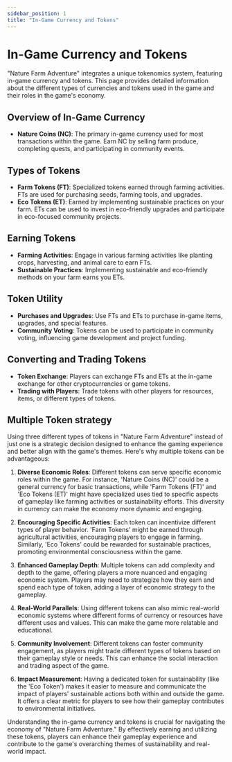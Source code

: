 ```yaml
---
sidebar_position: 1
title: "In-Game Currency and Tokens"
---
```


# In-Game Currency and Tokens

"Nature Farm Adventure" integrates a unique tokenomics system, featuring in-game currency and tokens. This page provides detailed information about the different types of currencies and tokens used in the game and their roles in the game's economy.

## Overview of In-Game Currency

- **Nature Coins (NC)**: The primary in-game currency used for most transactions within the game. Earn NC by selling farm produce, completing quests, and participating in community events.

## Types of Tokens

- **Farm Tokens (FT)**: Specialized tokens earned through farming activities. FTs are used for purchasing seeds, farming tools, and upgrades.
- **Eco Tokens (ET)**: Earned by implementing sustainable practices on your farm. ETs can be used to invest in eco-friendly upgrades and participate in eco-focused community projects.

## Earning Tokens

- **Farming Activities**: Engage in various farming activities like planting crops, harvesting, and animal care to earn FTs.
- **Sustainable Practices**: Implementing sustainable and eco-friendly methods on your farm earns you ETs.

## Token Utility

- **Purchases and Upgrades**: Use FTs and ETs to purchase in-game items, upgrades, and special features.
- **Community Voting**: Tokens can be used to participate in community voting, influencing game development and project funding.

## Converting and Trading Tokens

- **Token Exchange**: Players can exchange FTs and ETs at the in-game exchange for other cryptocurrencies or game tokens.
- **Trading with Players**: Trade tokens with other players for resources, items, or different types of tokens.

## Multiple Token strategy
Using three different types of tokens in "Nature Farm Adventure" instead of just one is a strategic decision designed to enhance the gaming experience and better align with the game's themes. Here's why multiple tokens can be advantageous:

1. **Diverse Economic Roles**: Different tokens can serve specific economic roles within the game. For instance, 'Nature Coins (NC)' could be a general currency for basic transactions, while 'Farm Tokens (FT)' and 'Eco Tokens (ET)' might have specialized uses tied to specific aspects of gameplay like farming activities or sustainability efforts. This diversity in currency can make the economy more dynamic and engaging.

2. **Encouraging Specific Activities**: Each token can incentivize different types of player behavior. 'Farm Tokens' might be earned through agricultural activities, encouraging players to engage in farming. Similarly, 'Eco Tokens' could be rewarded for sustainable practices, promoting environmental consciousness within the game.

3. **Enhanced Gameplay Depth**: Multiple tokens can add complexity and depth to the game, offering players a more nuanced and engaging economic system. Players may need to strategize how they earn and spend each type of token, adding a layer of economic strategy to the gameplay.

4. **Real-World Parallels**: Using different tokens can also mimic real-world economic systems where different forms of currency or resources have different uses and values. This can make the game more relatable and educational.

5. **Community Involvement**: Different tokens can foster community engagement, as players might trade different types of tokens based on their gameplay style or needs. This can enhance the social interaction and trading aspect of the game.

6. **Impact Measurement**: Having a dedicated token for sustainability (like the 'Eco Token') makes it easier to measure and communicate the impact of players' sustainable actions both within and outside the game. It offers a clear metric for players to see how their gameplay contributes to environmental initiatives.


Understanding the in-game currency and tokens is crucial for navigating the economy of "Nature Farm Adventure." By effectively earning and utilizing these tokens, players can enhance their gameplay experience and contribute to the game's overarching themes of sustainability and real-world impact.
